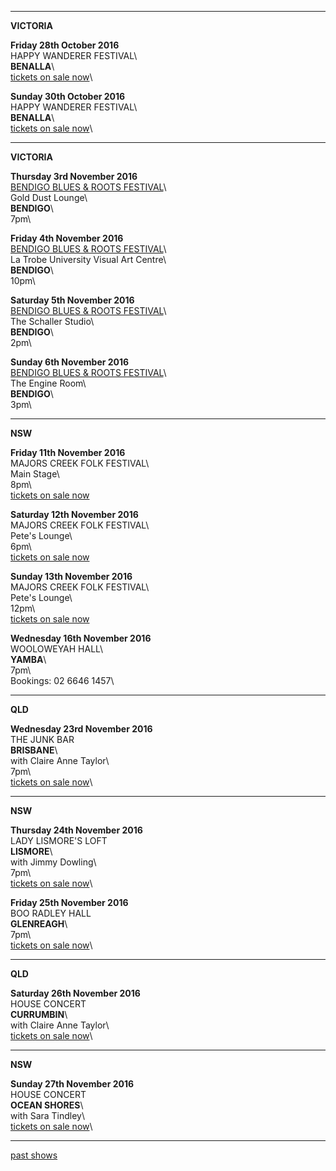 * * * * *

**VICTORIA**  

**Friday 28th October 2016**\
HAPPY WANDERER FESTIVAL\    
**BENALLA**\    
[tickets on sale now](http://www.happywandererfestival.com/tickets-1/)\  

**Sunday 30th October 2016**\
HAPPY WANDERER FESTIVAL\    
**BENALLA**\    
[tickets on sale now](http://www.happywandererfestival.com/tickets-1/)\    

* * * * *

**VICTORIA**   

**Thursday 3rd November 2016**\
[BENDIGO BLUES & ROOTS FESTIVAL](http://www.bendigobluesandroots.com.au)\    
Gold Dust Lounge\    
**BENDIGO**\    
7pm\    

**Friday 4th November 2016**\
[BENDIGO BLUES & ROOTS FESTIVAL](http://www.bendigobluesandroots.com.au)\    
La Trobe University Visual Art Centre\    
**BENDIGO**\    
10pm\    

**Saturday 5th November 2016**\
[BENDIGO BLUES & ROOTS FESTIVAL](http://www.bendigobluesandroots.com.au)\    
The Schaller Studio\    
**BENDIGO**\    
2pm\    

**Sunday 6th November 2016**\
[BENDIGO BLUES & ROOTS FESTIVAL](http://www.bendigobluesandroots.com.au)\    
The Engine Room\    
**BENDIGO**\    
3pm\    

* * * * *

**NSW**  

**Friday 11th November 2016**\
MAJORS CREEK FOLK FESTIVAL\      
Main Stage\    
8pm\    
[tickets on sale now](http://majorscreekfestival.org/performers/)  

**Saturday 12th November 2016**\
MAJORS CREEK FOLK FESTIVAL\      
Pete's Lounge\    
6pm\    
[tickets on sale now](http://majorscreekfestival.org/performers/)  

**Sunday 13th November 2016**\
MAJORS CREEK FOLK FESTIVAL\      
Pete's Lounge\    
12pm\    
[tickets on sale now](http://majorscreekfestival.org/performers/)  
   
**Wednesday 16th November 2016**\
WOOLOWEYAH HALL\        
**YAMBA**\    
7pm\     
Bookings: 02 6646 1457\     

* * * * *

**QLD**  
  
**Wednesday 23rd November 2016**\
THE JUNK BAR\
**BRISBANE**\    
with Claire Anne Taylor\      
7pm\      
[tickets on sale now](http://thejunkbar.oztix.com.au/?Event=67484)\    

* * * * *

**NSW**  
  
**Thursday 24th November 2016**\
LADY LISMORE'S LOFT\
**LISMORE**\    
with Jimmy Dowling\      
7pm\      
[tickets on sale now](http://www.trybooking.com/NJOJ )\    

**Friday 25th November 2016**\
BOO RADLEY HALL\
**GLENREAGH**\    
7pm\    
[tickets on sale now](http://www.trybooking.com/NHJV)\    

* * * * *

**QLD**  
  
**Saturday 26th November 2016**\
HOUSE CONCERT\
**CURRUMBIN**\    
with Claire Anne Taylor\            
[tickets on sale now](https://www.trybooking.com/236553)\      

* * * * *

**NSW**  
  
**Sunday 27th November 2016**\
HOUSE CONCERT\
**OCEAN SHORES**\    
with Sara Tindley\            
[tickets on sale now](https://www.trybooking.com/238212)\      

* * * * *

[past shows](?p=shows/archive/)